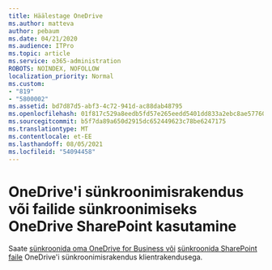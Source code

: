 ```yaml
---
title: Häälestage OneDrive
ms.author: matteva
author: pebaum
ms.date: 04/21/2020
ms.audience: ITPro
ms.topic: article
ms.service: o365-administration
ROBOTS: NOINDEX, NOFOLLOW
localization_priority: Normal
ms.custom:
- "819"
- "5800002"
ms.assetid: bd7d87d5-abf3-4c72-941d-ac88dab48795
ms.openlocfilehash: 01f817c529a8eedb5fd57e265eedd5401dd833a2ebc8ae57760754264425fd96
ms.sourcegitcommit: b5f7da89a650d2915dc652449623c78be6247175
ms.translationtype: MT
ms.contentlocale: et-EE
ms.lasthandoff: 08/05/2021
ms.locfileid: "54094458"
---
```

# <a name="use-the-onedrive-sync-client-to-sync-onedrive-or-sharepoint-files"></a>OneDrive'i sünkroonimisrakendus või failide sünkroonimiseks OneDrive SharePoint kasutamine

Saate [sünkroonida oma OneDrive for Business või](https://go.microsoft.com/fwlink/?linkid=533375) [sünkroonida SharePoint faile](https://go.microsoft.com/fwlink/?linkid=871666) OneDrive'i sünkroonimisrakendus klientrakendusega.
  